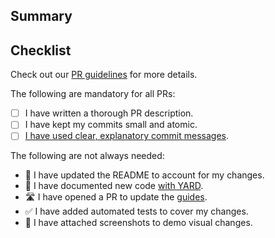 ## Summary

<!--
  Please include a summary of your changes, along with any useful context.

  You're encouraged to include screenshots in case of visual changes.

  If needed, you can reference other PRs or issues here with #ISSUE-NUMBER.
  You can use GitHub-specific syntax, e.g.

  Fixes #ISSUE-NUMBER

  However, if you do not have merge permissions on the repo, issues won't be auto-closed.
-->

## Checklist

Check out our [PR guidelines](https://github.com/solidusio/.github/blob/master/CONTRIBUTING.md#pull-request-guidelines) for more details.

The following are mandatory for all PRs:

- [ ] I have written a thorough PR description.
- [ ] I have kept my commits small and atomic.
- [ ] [I have used clear, explanatory commit messages](https://github.com/solidusio/.github/blob/main/CONTRIBUTING.md#writing-good-commit-messages).

The following are not always needed:

- 📖 I have updated the README to account for my changes.
- 📑 I have documented new code [with YARD](https://www.rubydoc.info/gems/yard/file/docs/Tags.md).
- 🛣️ I have opened a PR to update the [guides](https://github.com/solidusio/edgeguides).
- ✅ I have added automated tests to cover my changes.
- 📸 I have attached screenshots to demo visual changes.
